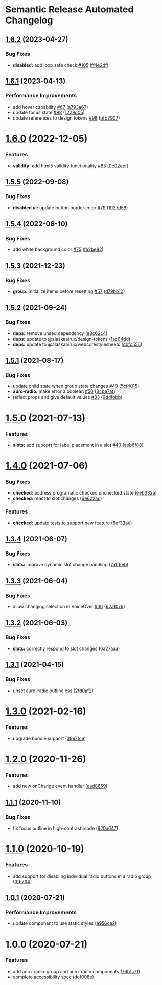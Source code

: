 # Semantic Release Automated Changelog

## [1.6.2](https://github.com/AlaskaAirlines/auro-radio/compare/v1.6.1...v1.6.2) (2023-04-27)


### Bug Fixes

* **disabled:** add loop safe check [#105](https://github.com/AlaskaAirlines/auro-radio/issues/105) ([ff4e2df](https://github.com/AlaskaAirlines/auro-radio/commit/ff4e2df3304f453a6908e785d99be3756084d7a6))

## [1.6.1](https://github.com/AlaskaAirlines/auro-radio/compare/v1.6.0...v1.6.1) (2023-04-13)


### Performance Improvements

* add hover capability [#67](https://github.com/AlaskaAirlines/auro-radio/issues/67) ([a793a67](https://github.com/AlaskaAirlines/auro-radio/commit/a793a67817d5fa7d03ebe8ff0d31913b3f3ef201))
* update focus state [#98](https://github.com/AlaskaAirlines/auro-radio/issues/98) ([1229d05](https://github.com/AlaskaAirlines/auro-radio/commit/1229d05412ef24a7369465ce018c17ddc983e3af))
* update references to design tokens [#98](https://github.com/AlaskaAirlines/auro-radio/issues/98) ([bfb2907](https://github.com/AlaskaAirlines/auro-radio/commit/bfb2907cf4e4edfe623cc113026f897225ee2d80))

# [1.6.0](https://github.com/AlaskaAirlines/auro-radio/compare/v1.5.5...v1.6.0) (2022-12-05)


### Features

* **validity:** add html5 validity functionality [#85](https://github.com/AlaskaAirlines/auro-radio/issues/85) ([0e02eef](https://github.com/AlaskaAirlines/auro-radio/commit/0e02eefd99f45d681a356753bfbd3f3524af0ebc))

## [1.5.5](https://github.com/AlaskaAirlines/auro-radio/compare/v1.5.4...v1.5.5) (2022-09-08)


### Bug Fixes

* **disabled ui:** update button border color [#79](https://github.com/AlaskaAirlines/auro-radio/issues/79) ([1937d58](https://github.com/AlaskaAirlines/auro-radio/commit/1937d581a89443be09b1dc1a19acb859456cea34))

## [1.5.4](https://github.com/AlaskaAirlines/auro-radio/compare/v1.5.3...v1.5.4) (2022-06-10)


### Bug Fixes

* add white background color [#75](https://github.com/AlaskaAirlines/auro-radio/issues/75) ([fa2be82](https://github.com/AlaskaAirlines/auro-radio/commit/fa2be8242fea1c29a6aa82ca9bfea9e5cfa06ccc))

## [1.5.3](https://github.com/AlaskaAirlines/auro-radio/compare/v1.5.2...v1.5.3) (2021-12-23)


### Bug Fixes

* **group:** initialize items before resetting [#57](https://github.com/AlaskaAirlines/auro-radio/issues/57) ([d79bb12](https://github.com/AlaskaAirlines/auro-radio/commit/d79bb12ab5b98aa6ac946e70f11a3732a85f6851))

## [1.5.2](https://github.com/AlaskaAirlines/auro-radio/compare/v1.5.1...v1.5.2) (2021-09-24)


### Bug Fixes

* **deps:** remove unsed dependency ([e8c62c4](https://github.com/AlaskaAirlines/auro-radio/commit/e8c62c4a19fb0f7dbcd56992aea5061231c7a083))
* **deps:** update to @alaskaairux/design-tokens ([1ac64dd](https://github.com/AlaskaAirlines/auro-radio/commit/1ac64ddb1e038d3ba9461a49a58cbd75fb8350d6))
* **deps:** update to @alaskaairux/webcorestylesheets ([dbfc556](https://github.com/AlaskaAirlines/auro-radio/commit/dbfc55618d097734192569463a9aff356621a54a))

## [1.5.1](https://github.com/AlaskaAirlines/auro-radio/compare/v1.5.0...v1.5.1) (2021-08-17)


### Bug Fixes

* update child state when group state changes [#49](https://github.com/AlaskaAirlines/auro-radio/issues/49) ([5cf4015](https://github.com/AlaskaAirlines/auro-radio/commit/5cf4015443e5087ba8c73003a86b3d6629bf09cb))
* **auro-radio:** make error a boolean [#50](https://github.com/AlaskaAirlines/auro-radio/issues/50) ([34ba7af](https://github.com/AlaskaAirlines/auro-radio/commit/34ba7af64126a9c5b98b631d0fcd84e6bb1f1381))
* reflect props and give default values [#33](https://github.com/AlaskaAirlines/auro-radio/issues/33) ([9ddfbbb](https://github.com/AlaskaAirlines/auro-radio/commit/9ddfbbbad71f500d42084c1dd5b387148fe621af))

# [1.5.0](https://github.com/AlaskaAirlines/auro-radio/compare/v1.4.0...v1.5.0) (2021-07-13)


### Features

* **slots:** add supoprt for label placement in a slot [#40](https://github.com/AlaskaAirlines/auro-radio/issues/40) ([aeb6f88](https://github.com/AlaskaAirlines/auro-radio/commit/aeb6f889e6713543431b8f61cc1bc544687537ab))

# [1.4.0](https://github.com/AlaskaAirlines/auro-radio/compare/v1.3.4...v1.4.0) (2021-07-06)


### Bug Fixes

* **checked:** address programatic checked unchecked state ([eeb332a](https://github.com/AlaskaAirlines/auro-radio/commit/eeb332ae95f82785b45a6835ba6f101dc0a271be))
* **checked:** react to slot changes ([6e622ac](https://github.com/AlaskaAirlines/auro-radio/commit/6e622acd63e564b5d289b5e4b8eeb615d8a70282))


### Features

* **checked:** update tests to support new feature ([6ef33ae](https://github.com/AlaskaAirlines/auro-radio/commit/6ef33ae79b53906ca7a56b7d785df57612e7755e))

## [1.3.4](https://github.com/AlaskaAirlines/auro-radio/compare/v1.3.3...v1.3.4) (2021-06-07)


### Bug Fixes

* **slots:** improve dynamic slot change handling ([7a1f6eb](https://github.com/AlaskaAirlines/auro-radio/commit/7a1f6eb76022f9645b6ecc34cf8a5ce9834a1b56))

## [1.3.3](https://github.com/AlaskaAirlines/auro-radio/compare/v1.3.2...v1.3.3) (2021-06-04)


### Bug Fixes

* allow changing selection in VoiceOver [#36](https://github.com/AlaskaAirlines/auro-radio/issues/36) ([62a1076](https://github.com/AlaskaAirlines/auro-radio/commit/62a1076326d43d4a64a9d86e16d975b8ef125469))

## [1.3.2](https://github.com/AlaskaAirlines/auro-radio/compare/v1.3.1...v1.3.2) (2021-06-03)


### Bug Fixes

* **slots:** correctly respond to slot changes ([6a27aaa](https://github.com/AlaskaAirlines/auro-radio/commit/6a27aaa0eb07b2b5f1f371161b62dd076356206a))

## [1.3.1](https://github.com/AlaskaAirlines/auro-radio/compare/v1.3.0...v1.3.1) (2021-04-15)


### Bug Fixes

* unset auro-radio outline css ([2fd0af2](https://github.com/AlaskaAirlines/auro-radio/commit/2fd0af29f16a504d9835c00ce0f378511ace981c))

# [1.3.0](https://github.com/AlaskaAirlines/auro-radio/compare/v1.2.0...v1.3.0) (2021-02-16)


### Features

* upgrade bundle support ([39e7fce](https://github.com/AlaskaAirlines/auro-radio/commit/39e7fcedd678ed24157145a823350f8b90038902))

# [1.2.0](https://github.com/AlaskaAirlines/auro-radio/compare/v1.1.1...v1.2.0) (2020-11-26)


### Features

* add new onChange event handler ([ead8659](https://github.com/AlaskaAirlines/auro-radio/commit/ead8659bba617f95af43763837cbf812e5c3e82a))

## [1.1.1](https://github.com/AlaskaAirlines/auro-radio/compare/v1.1.0...v1.1.1) (2020-11-10)


### Bug Fixes

* fix focus outline in high-contrast mode ([820a647](https://github.com/AlaskaAirlines/auro-radio/commit/820a647433bbac9591e2116bde931e9f222d1c31))

# [1.1.0](https://github.com/AlaskaAirlines/auro-radio/compare/v1.0.1...v1.1.0) (2020-10-19)


### Features

* add support for disabling individual radio buttons in a radio group ([3fb7ff4](https://github.com/AlaskaAirlines/auro-radio/commit/3fb7ff47808b0a589c15db23b6258d5c79e2888a))

## [1.0.1](https://github.com/AlaskaAirlines/auro-radio/compare/v1.0.0...v1.0.1) (2020-07-21)


### Performance Improvements

* update component to use static styles ([a956ca2](https://github.com/AlaskaAirlines/auro-radio/commit/a956ca2fbc906ab76fcad9c7005cce6b259e6be9))

# 1.0.0 (2020-07-21)


### Features

* add auro-radio-group and auro-radio components ([76b1c71](https://github.com/AlaskaAirlines/auro-radio/commit/76b1c714857aa022c171a40c64afc94505b6a4f8))
* complete accessibility spec ([def008e](https://github.com/AlaskaAirlines/auro-radio/commit/def008e74ad0013709b8b2a9738af040d9839570))
